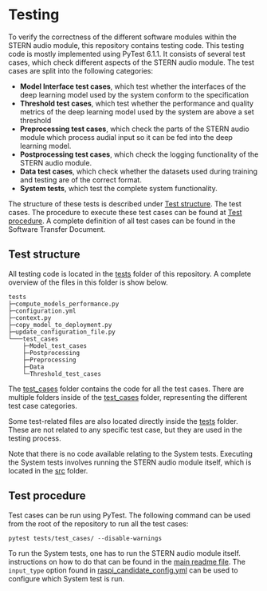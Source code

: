 # Testing
To verify the correctness of the different software modules within the STERN audio module, this repository contains testing code. This testing code is mostly implemented using PyTest 6.1.1. It consists of several test cases, which check different aspects of the STERN audio module. The test cases are split into the following categories:

- **Model Interface test cases**, which test whether the interfaces of the deep learning model used by the system conform to the specification
- **Threshold test cases**, which test whether the performance and quality metrics of the deep learning model used by the system are above a set threshold
- **Preprocessing test cases**, which check the parts of the STERN audio module which process audial input so it can be fed into the deep learning model.
- **Postprocessing test cases**, which check the logging functionality of the STERN audio module.
- **Data test cases**, which check whether the datasets used during training and testing are of the correct format.
- **System tests**, which test the complete system functionality.

The structure of these tests is described under [Test structure](#test-structure). The test cases. The procedure to execute these test cases can be found at [Test procedure](#test-procedure). A complete definition of all test cases can be found in the Software Transfer Document.

## Test structure

All testing code is located in the [tests](/tests/) folder of this repository. A complete overview of the files in this folder is show below.

```
tests
├─compute_models_performance.py
├─configuration.yml
├─context.py
├─copy_model_to_deployment.py
├─update_configuration_file.py
└───test_cases
    ├─Model_test_cases
    ├─Postprocessing
    ├─Preprocessing
    ├─Data
    └─Threshold_test_cases
```

The [test_cases](/tests/test_cases/) folder contains the code for all the test cases. There are multiple folders inside of the [test_cases](/tests/test_cases/) folder, representing the different test case categories.

Some test-related files are also located directly inside the [tests](/tests/)  folder. These are not related to any specific test case, but they are used in the testing process. 

Note that there is no code available relating to the System tests. Executing the System tests involves running the STERN audio module itself, which is located in the [src](/src/) folder.

## Test procedure

Test cases can be run using PyTest. The following command can be used from the root of the repository to run all the test cases:

```
pytest tests/test_cases/ --disable-warnings
```

To run the System tests, one has to run the STERN audio module itself. instructions on how to do that can be found in the [main readme file](/STERN_Audio_README.md). The `input_type` option found in [raspi_candidate_config.yml](/src/raspi_candidate_config.yml) can be used to configure which System test is run.